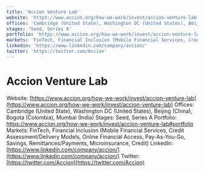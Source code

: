 ```yaml
---
title: 'Accion Venture Lab'
website: 'https://www.accion.org/how-we-work/invest/accion-venture-lab'
offices: 'Cambridge (United State), Washington DC (United States), Beijing (China), Bogota (Colombia), Mumbai (India)'
stages: 'Seed, Series A'
portfolio: 'https://www.accion.org/how-we-work/invest/accion-venture-lab#portfolio'
markets: 'FinTech, Financial Inclusion (Mobile Financial Services, Credit Assessment/Delivery Models, Online Financial Access, Pay-As-You-Go, Savings, Remittances/Payments, Microinsurance, Credit)'
linkedin: 'https://www.linkedin.com/company/accion/'
twitter: 'https://twitter.com/Accion'
---
```


# Accion Venture Lab
Website: [https://www.accion.org/how-we-work/invest/accion-venture-lab](https://www.accion.org/how-we-work/invest/accion-venture-lab)
Offices: Cambridge (United State), Washington DC (United States), Beijing (China), Bogota (Colombia), Mumbai (India)
Stages: Seed, Series A
Portfolio: https://www.accion.org/how-we-work/invest/accion-venture-lab#portfolio
Markets: FinTech, Financial Inclusion (Mobile Financial Services, Credit Assessment/Delivery Models, Online Financial Access, Pay-As-You-Go, Savings, Remittances/Payments, Microinsurance, Credit)
LinkedIn: [https://www.linkedin.com/company/accion/](https://www.linkedin.com/company/accion/)
Twitter: [https://twitter.com/Accion](https://twitter.com/Accion)
